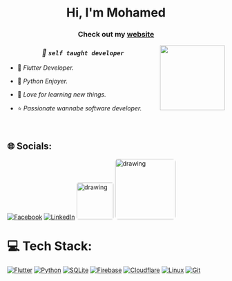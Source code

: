 <h1 align="center">Hi, I'm Mohamed
<h3 align="center">Check out my <a href="https://mohamedayman.me/" target="_blank"  rel="noopener noreferrer">website</a></h3>

<img align="right" src="https://user-images.githubusercontent.com/63050133/156676671-d5b2e362-97d4-4404-9447-dd71ddfea82f.gif" width = 150px/>

<div align="center">

  ### ***💫 ``self taught developer``*** 
</div>

<div align="left">
 
 - 📱 *Flutter Developer.*

 - 🐍 *Python Enjoyer.*

 - 💛 *Love for learning new things.*

 - ⭐ *Passionate wannabe software developer.*
</div>

<br>



## 🌐 Socials:
[![Facebook](https://img.shields.io/badge/Facebook-%231877F2.svg?logo=Facebook&logoColor=white)](https://facebook.com/medo.ayman.7967) [![LinkedIn](https://img.shields.io/badge/LinkedIn-%230077B5.svg?logo=linkedin&logoColor=white)](https://linkedin.com/in/mohamed-ayman-7k)
<a href="https://t.me/mayman007tg"><img src="https://img.shields.io/badge/Telegram-2CA5E0?style=for-the-badge&logo=telegram&logoColor=white" alt="drawing" width="85" style="border-radius:5%"/></a>
<a href="https://discordapp.com/users/543172445155098624"><img src="https://dcbadge.vercel.app/api/shield/543172445155098624" alt="drawing" width="140" style="border-radius:5%"/></a>

# 💻 Tech Stack:
[![Flutter](https://img.shields.io/badge/Flutter-%2302569B.svg?style=for-the-badge&logo=Flutter&logoColor=white)](https://flutter.dev/) [![Python](https://img.shields.io/badge/python-3670A0?style=for-the-badge&logo=python&logoColor=ffdd54)](https://www.python.org/) [![SQLite](https://img.shields.io/badge/sqlite-%2307405e.svg?style=for-the-badge&logo=sqlite&logoColor=white)](https://www.sqlite.org/) [![Firebase](https://img.shields.io/badge/firebase-%23039BE5.svg?style=for-the-badge&logo=firebase)](https://firebase.google.com/) [![Cloudflare](https://img.shields.io/badge/Cloudflare-F38020?style=for-the-badge&logo=Cloudflare&logoColor=white)](https://www.cloudflare.com/) [![Linux](https://img.shields.io/badge/linux-%23323330.svg?style=for-the-badge&logo=linux&logoColor=%23F7DF1E)](https://www.linux.org/) [![Git](https://img.shields.io/badge/GIT-f05539?style=for-the-badge&logo=git&logoColor=white)](https://git-scm.com/) 
